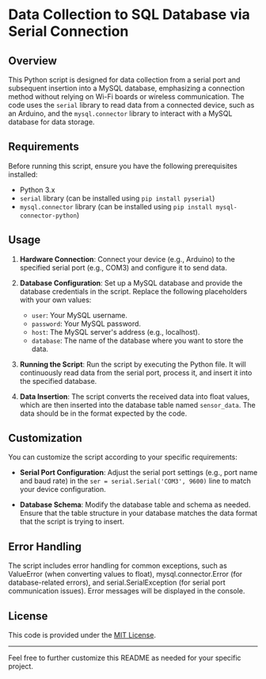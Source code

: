 # Data Collection to SQL Database via Serial Connection

## Overview

This Python script is designed for data collection from a serial port and subsequent insertion into a MySQL database, emphasizing a connection method without relying on Wi-Fi boards or wireless communication. The code uses the `serial` library to read data from a connected device, such as an Arduino, and the `mysql.connector` library to interact with a MySQL database for data storage.

## Requirements

Before running this script, ensure you have the following prerequisites installed:

- Python 3.x
- `serial` library (can be installed using `pip install pyserial`)
- `mysql.connector` library (can be installed using `pip install mysql-connector-python`)

## Usage

1. **Hardware Connection**: Connect your device (e.g., Arduino) to the specified serial port (e.g., COM3) and configure it to send data.

2. **Database Configuration**: Set up a MySQL database and provide the database credentials in the script. Replace the following placeholders with your own values:

   - `user`: Your MySQL username.
   - `password`: Your MySQL password.
   - `host`: The MySQL server's address (e.g., localhost).
   - `database`: The name of the database where you want to store the data.

3. **Running the Script**: Run the script by executing the Python file. It will continuously read data from the serial port, process it, and insert it into the specified database.

4. **Data Insertion**: The script converts the received data into float values, which are then inserted into the database table named `sensor_data`. The data should be in the format expected by the code.

## Customization

You can customize the script according to your specific requirements:

- **Serial Port Configuration**: Adjust the serial port settings (e.g., port name and baud rate) in the `ser = serial.Serial('COM3', 9600)` line to match your device configuration.

- **Database Schema**: Modify the database table and schema as needed. Ensure that the table structure in your database matches the data format that the script is trying to insert.

## Error Handling

The script includes error handling for common exceptions, such as ValueError (when converting values to float), mysql.connector.Error (for database-related errors), and serial.SerialException (for serial port communication issues). Error messages will be displayed in the console.

## License

This code is provided under the [MIT License](LICENSE).

---

Feel free to further customize this README as needed for your specific project.
